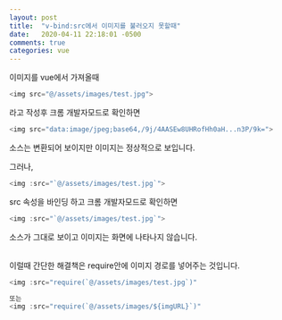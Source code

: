 ```yaml
---
layout: post
title:  "v-bind:src에서 이미지를 불러오지 못할때"
date:   2020-04-11 22:18:01 -0500
comments: true
categories: vue
---
```


이미지를 vue에서 가져올때
``` javascript
<img src="@/assets/images/test.jpg">
```
라고 작성후 크롬 개발자모드로 확인하면
``` javascript
<img src="data:image/jpeg;base64,/9j/4AASEw8UHRofHh0aH...n3P/9k=">
```
소스는 변환되어 보이지만 이미지는 정상적으로 보입니다.

그러나,
``` javascript
<img :src="`@/assets/images/test.jpg`">
```
src 속성을 바인딩 하고 크롬 개발자모드로 확인하면
``` javascript
<img :src="`@/assets/images/test.jpg`">
```
소스가 그대로 보이고 이미지는 화면에 나타나지 않습니다.<br><br>


이럴때 간단한 해결책은 require안에 이미지 경로를 넣어주는 것입니다.

``` javascript
<img :src="require(`@/assets/images/test.jpg`)"

또는
<img :src="require(`@/assets/images/${imgURL}`)" 
```
